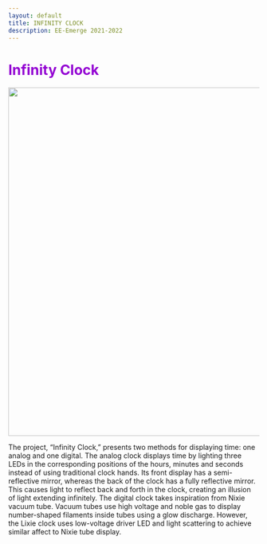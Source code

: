 ```yaml
---
layout: default
title: INFINITY CLOCK
description: EE-Emerge 2021-2022
---
```


<h1 style="color:darkviolet;">Infinity Clock</h1>

<p align = "center">
<img src="{{site.baseurl}}/assets/images/bothdisplaysinfinityclock.png" width="700">
  </p>

The project, “Infinity Clock,” presents two methods for displaying time: one analog and one digital. The analog clock displays time by lighting three LEDs in the corresponding positions of the hours, minutes and seconds instead of using traditional clock hands. Its front display has a semi-reflective mirror, whereas the back of the clock has a fully reflective mirror. This causes light to reflect back and forth in the clock, creating an illusion of light extending infinitely. The digital clock takes inspiration from Nixie vacuum tube. Vacuum tubes use high voltage and noble gas to display number-shaped filaments inside tubes using a glow discharge. However, the Lixie clock uses low-voltage driver LED and light scattering to achieve similar affect to Nixie tube display.
